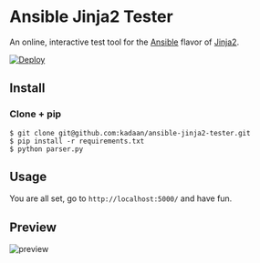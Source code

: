 # Ansible Jinja2 Tester

An online, interactive test tool for the [Ansible](https://www.ansible.com/) flavor of [Jinja2](http://jinja.pocoo.org/docs/dev/).  

[![Deploy](https://www.herokucdn.com/deploy/button.png)](https://heroku.com/deploy)

## Install

### Clone + pip

    $ git clone git@github.com:kadaan/ansible-jinja2-tester.git
    $ pip install -r requirements.txt
    $ python parser.py

## Usage

You are all set, go to `http://localhost:5000/` and have fun.  

## Preview

![preview](https://i.imgur.com/VJsRi7o.png)

